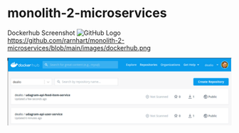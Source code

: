 # monolith-2-microservices

Dockerhub Screenshot
![GitHub Logo](/images/logo.png)
https://github.com/rarnhart/monolith-2-microservices/blob/main/images/dockerhub.png

![Alt text](https://github.com/rarnhart/monolit-2-microservices/blob/main/images/dockerhub.png?raw=true "Optional Title")
